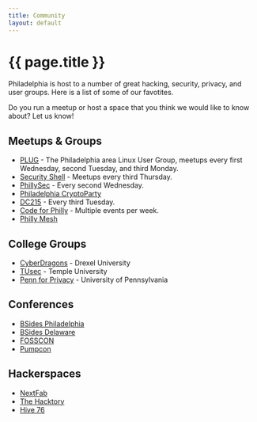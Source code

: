```yaml
--- 
title: Community
layout: default
---
```

# {{ page.title }}

Philadelphia is host to a number of great hacking, security, privacy, and user groups. Here is a list of some of our favotites.

Do you run a meetup or host a space that you think we would like to know about? Let us know!

## Meetups & Groups

* [PLUG](http://www.phillylinux.org/) - The Philadelphia area Linux User Group, meetups every first Wednesday, second Tuesday, and third Monday.
* [Security Shell](http://www.secshell.com/) - Meetups every third Thursday.
* [PhillySec](http://www.phillysec.com/) - Every second Wednesday.
* [Philadelphia CryptoParty](https://www.cryptoparty.in/philadelphia)
* [DC215](https://www.dc215.org/) - Every third Tuesday.
* [Code for Philly](https://codeforphilly.org) - Multiple events per week.
* [Philly Mesh](https://phillymesh.net)

## College Groups

* [CyberDragons](http://drexel.edu/cybersecurity/education/cyberdragons/) - Drexel University
* [TUsec](https://tusec.org/) - Temple University
* [Penn for Privacy](https://twitter.com/PennforPrivacy) - University of Pennsylvania


## Conferences

* [BSides Philadelphia](https://www.bsidesphilly.org/)
* [BSides Delaware](http://www.bsidesdelaware.com/)
* [FOSSCON](https://fosscon.us/)
* [Pumpcon](https://pumpcon.org/)

## Hackerspaces

* [NextFab](https://nextfab.com/)
* [The Hacktory](https://www.thehacktory.org/)
* [Hive 76](https://www.hive76.org/)
